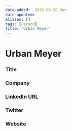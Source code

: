 ```yaml
---
date-added:  2022-08-28 Sun
date-updated: 
aliases: []
tags: [Person]
title: "Urban Meyer"
---
```


# Urban Meyer

### Title


### Company


### LinkedIn URL


### Twitter


### Website






